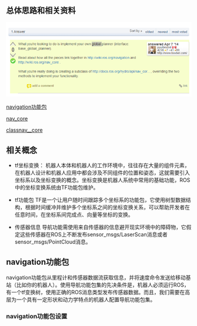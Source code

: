 ## 总体思路和相关资料

![title](https://raw.githubusercontent.com/XQLong/Image-Hosting/master/gitnote/2019/12/16/test-1576458333574.png)

[navigation功能包](http://wiki.ros.org/navigation)

[nav_core](http://wiki.ros.org/nav_core)

[classnav__core](http://docs.ros.org/hydro/api/nav_core/html/classnav__core_1_1BaseGlobalPlanner.html)

## 相关概念

- tf坐标变换：
机器人本体和机器人的工作环境中，往往存在大量的组件元素，在机器人设计和机器人应用中都会涉及不同组件的位置和姿态，这就需要引入坐标系以及坐标变换的概念。坐标变换是机器人系统中常用的基础功能，ROS中的坐标变换系统由TF功能包维护。

- tf功能包
TF是一个让用户随时间跟踪多个坐标系的功能包，它使用树型数据结构，根据时间缓冲并维护多个坐标系之间的坐标变换关系，可以帮助开发者在任意时间，在坐标系间完成点、向量等坐标的变换。

- 传感器信息
导航功能需使用来自传感器的信息避开现实环境中的障碍物，它假定这些传感器在ROS上不断发布sensor_msgs/LaserScan消息或者sensor_msgs/PointCloud消息。


## navigation功能包

navigation功能包从里程计和传感器数据流获取信息，并将速度命令发送给移动基站（比如你的机器人）。使用导航功能包集的先决条件是，机器人必须运行ROS，有一个tf变换树，使用正确的ROS消息类型发布传感器数据。而且，我们需要在高层为一个具有一定形状和动力学特点的机器人配置导航功能包集。

### navigation功能包设置


